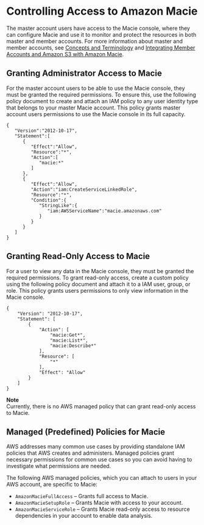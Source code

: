 # Controlling Access to Amazon Macie<a name="macie-access-control"></a>

The master account users have access to the Macie console, where they can configure Macie and use it to monitor and protect the resources in both master and member accounts\. For more information about master and member accounts, see [Concepts and Terminology](macie-concepts.md) and [Integrating Member Accounts and Amazon S3 with Amazon Macie](macie-integration.md)\. 

## Granting Administrator Access to Macie<a name="admin-access"></a>

For the master account users to be able to use the Macie console, they must be granted the required permissions\. To ensure this, use the following policy document to create and attach an IAM policy to any user identity type that belongs to your master Macie account\. This policy grants master account users permissions to use the Macie console in its full capacity\.

```
{
   "Version":"2012-10-17",
   "Statement":[
      {
         "Effect":"Allow",
         "Resource":"*",
         "Action":[
            "macie:*"
         ]
      },
      {
         "Effect":"Allow",
         "Action":"iam:CreateServiceLinkedRole",
         "Resource":"*",
         "Condition":{
            "StringLike":{
               "iam:AWSServiceName":"macie.amazonaws.com"
            }
         }
      }
   ]
}
```

## Granting Read\-Only Access to Macie<a name="read-access"></a>

For a user to view any data in the Macie console, they must be granted the required permissions\. To grant read\-only access, create a custom policy using the following policy document and attach it to a IAM user, group, or role\. This policy grants users permissions to only view information in the Macie console\.

```
{
    "Version": "2012-10-17",
    "Statement": [
        {
            "Action": [
                "macie:Get*",
                "macie:List*",
                "macie:Describe*"
            ],
            "Resource": [
                "*"
            ],
            "Effect": "Allow"
        }
    ]
}
```

**Note**  
Currently, there is no AWS managed policy that can grant read\-only access to Macie\. 

## Managed \(Predefined\) Policies for Macie<a name="managed-policies"></a>

AWS addresses many common use cases by providing standalone IAM policies that AWS creates and administers\. Managed policies grant necessary permissions for common use cases so you can avoid having to investigate what permissions are needed\.

The following AWS managed policies, which you can attach to users in your AWS account, are specific to Macie:
+ `AmazonMacieFullAccess` – Grants full access to Macie\. 
+ `AmazonMacieSetupRole` – Grants Macie with access to your account\. 
+ `AmazonMacieServiceRole` – Grants Macie read\-only access to resource dependencies in your account to enable data analysis\. 